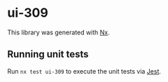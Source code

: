# ui-309

This library was generated with [Nx](https://nx.dev).

## Running unit tests

Run `nx test ui-309` to execute the unit tests via [Jest](https://jestjs.io).
